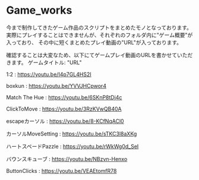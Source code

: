 # Game_works
今まで制作してきたゲーム作品のスクリプトをまとめたモノとなっております。
実際にプレイすることはできませんが、それぞれのフォルダ内に"ゲーム概要"が入っており、
その中に短くまとめたプレイ動画の"URL"が入っております。


確認することは大変なため、以下にてゲームプレイ動画のURLを書かせていただきます。
ゲームタイトル: "URL"

1:2 :
https://youtu.be/I4p7GL4HS2I

boxkun :
https://youtu.be/YVVJHCpwor4

Match The Hue :
https://youtu.be/6SKnP8tDj4c

ClickToMove :
https://youtu.be/3RzKVwQB40A

escapeカーソル :
https://youtu.be/8-KCfNqACl0

カーソルMoveSetting :
https://youtu.be/sTKC3l8aXKg

ハートスペードPazzle :
https://youtu.be/rWkWg0d_SeI

バウンスキューブ :
https://youtu.be/NBzvn-Henxo

ButtonClicks :
https://youtu.be/VEAEtomfR78



